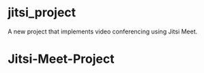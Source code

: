 # jitsi_project

A new project that implements video conferencing using Jitsi Meet.

# Jitsi-Meet-Project
